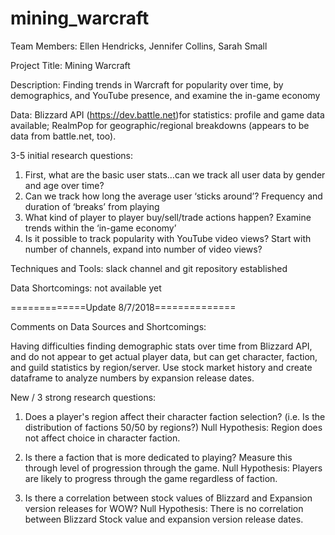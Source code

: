 # mining_warcraft

Team Members: Ellen Hendricks, Jennifer Collins, Sarah Small

Project Title: Mining Warcraft

Description:  Finding trends in Warcraft for popularity over time, by demographics, and YouTube presence, and examine the in-game economy

Data: Blizzard API (https://dev.battle.net)for statistics: profile and game data available; RealmPop for geographic/regional breakdowns
(appears to be data from battle.net, too). 


3-5 initial research questions:
1.	First, what are the basic user stats…can we track all user data by gender and age over time?
2.	Can we track how long the average user ‘sticks around’? Frequency and duration of ‘breaks’ from playing
3.	What kind of player to player buy/sell/trade actions happen? Examine trends within the ‘in-game economy’
4.	Is it possible to track popularity with YouTube video views? Start with number of channels, expand into number of video views?

Techniques and Tools: slack channel and git repository established

Data Shortcomings: not available yet

=============Update 8/7/2018==============

Comments on Data Sources and Shortcomings:

Having difficulties finding demographic stats over time from Blizzard API, and do not appear to get actual player data, but can get character, faction, and guild statistics by region/server. Use stock market history and create dataframe to analyze numbers by expansion release dates.

New / 3 strong research questions: 

1. Does a player's region affect their character faction selection? (i.e. Is the distribution of factions 50/50 by regions?) Null Hypothesis: Region does not affect choice in character faction.

2. Is there a faction that is more dedicated to playing? Measure this through level of progression through the game. Null Hypothesis: Players are likely to progress through the game regardless of faction.

3. Is there a correlation between stock values of Blizzard and Expansion version releases for WOW? 
   Null Hypothesis: There is no correlation between Blizzard Stock value and expansion version release dates.




  
